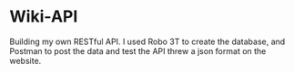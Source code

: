 # Wiki-API
Building my own RESTful API.
I used Robo 3T to create the database, and Postman to post the data and test the API threw a json format on the website. 


